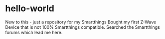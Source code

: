 # hello-world
New to this - just a repository for my Smartthings
Bought my first Z-Wave Device that is not 100% Smartthings compatible.  Searched the Smartthings forums which lead me here.

